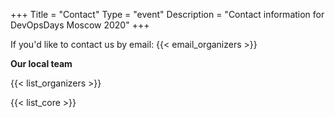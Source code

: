 +++
Title = "Contact"
Type = "event"
Description = "Contact information for DevOpsDays Moscow 2020"
+++

If you'd like to contact us by email: {{< email_organizers >}}

**Our local team**

{{< list_organizers >}}


{{< list_core >}}
